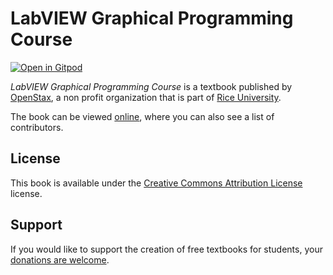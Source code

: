# LabVIEW Graphical Programming Course

[![Open in Gitpod](https://gitpod.io/button/open-in-gitpod.svg)](https://gitpod.io/from-referrer/)

_LabVIEW Graphical Programming Course_ is a textbook published by [OpenStax](https://openstax.org/), a non profit organization that is part of [Rice University](https://www.rice.edu/).

The book can be viewed [online](https://github.com/cnx-user-books/cnxbook-labview-graphical-programming-course/releases/latest), where you can also see a list of contributors.

## License
This book is available under the [Creative Commons Attribution License](./LICENSE) license.

## Support
If you would like to support the creation of free textbooks for students, your [donations are welcome](https://riceconnect.rice.edu/donation/support-openstax-banner).
